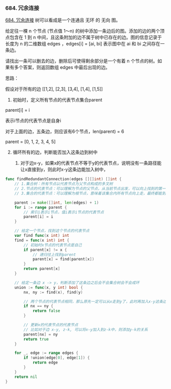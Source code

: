 

### 684. 冗余连接

[684. 冗余连接](https://leetcode-cn.com/problems/redundant-connection/)
树可以看成是一个连通且 无环 的 无向 图。

给定往一棵 n 个节点 (节点值 1～n) 的树中添加一条边后的图。添加的边的两个顶点包含在 1 到 n 中间，且这条附加的边不属于树中已存在的边。图的信息记录于长度为 n 的二维数组 edges ，edges[i] = [ai, bi] 表示图中在 ai 和 bi 之间存在一条边。

请找出一条可以删去的边，删除后可使得剩余部分是一个有着 n 个节点的树。如果有多个答案，则返回数组 edges 中最后出现的边。

思路：

假设对于所有的边 [[1,2], [2,3], [3,4], [1,4], [1,5]]

1. 初始时，定义所有节点的代表节点集合parent

parent[i] = i

表示i节点的代表节点是自身i

对于上面的边，五条边，则应该有6个节点，len(parent) = 6

parent = [0, 1, 2, 3, 4, 5]

2. 循环所有的边，判断能否加入这条边到树中

    1. 对于边x-y，如果x的代表节点不等于y的代表节点，说明没有一条路径能让x直接到y，则此时x-y这条边能加入树中，


```go
func findRedundantConnection(edges [][]int) []int {
    // 1.集合树：所有节点以代表节点为父节点构成的多叉树
    // 2.节点的代表节点：可以理解为节点的父节点，从当前节点出发，可以向上找到的第一个节点
    // 3.集合的代表节点：可以理解为根节点，意味着该集合内所有节点向上走，最终都能到达的节点

    parent := make([]int, len(edges) + 1)
    for i := range parent {
        // 索引i表示i节点，值i表示i节点的代表节点
        parent[i] = i
    }

    // 给定一个节点，找到这个节点的代表节点
    var find func(x int) int 
    find = func(x int) int {
        // 初始时x节点的代表节点是自己
        if parent[x] != x {
            // 递归往上找到parent
            parent[x] = find(parent[x])
        }
        return parent[x]
    }

    // 给定一条边 x -> y，判断添加了这条边之后会不会集合树会不会成环
    union := func(x, y int) bool {
        nx, ny := find(x), find(y)

        // 两个节点的代表节点相同，那么原先一定可以从x走到y了，此时再加入x-y这条边，则一定会成环
        if nx == ny {
            return false
        }

        // 更新x的代表节点的代表节点
        // 比如对于边 x-y, z-k, 可以将x-y加入到z-k中，则添加y-k的关系
        parent[nx] = ny
        return true
    }

    for _, edge := range edges {
        if !union(edge[0], edge[1]) {
            return edge
        }
    }
    return nil
}

```